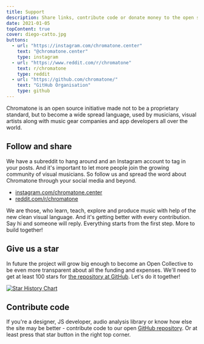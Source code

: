 ```yaml
---
title: Support
description: Share links, contribute code or donate money to the open source development
date: 2021-01-05
topContent: true
cover: diego-catto.jpg
buttons:
  - url: "https://instagram.com/chromatone.center"
    text: "@chromatone.center"
    type: instagram
  - url: "https://www.reddit.com/r/chromatone"
    text: r/chromatone
    type: reddit
  - url: "https://github.com/chromatone/"
    text: "GitHub Organisation"
    type: github
---
```


<script setup>
import map from '#/db/map.yml'
const dots = map.cities.map(city=>city.coord)
</script>

<map-globe class="mb-8" :dots="dots" />

Chromatone is an open source initiative made not to be a proprietary standard, but to become a wide spread language, used by musicians, visual artists along with music gear companies and app developers all over the world.

## Follow and share

We have a subreddit to hang around and an Instagram account to tag in your posts. And it's important to let more people join the growing community of visual musicians. So follow us and spread the word about Chromatone through your social media and beyond.

<!-- <a href="https://www.producthunt.com/posts/chromatone?utm_source=badge-featured&utm_medium=badge&utm_souce=badge-chromatone" target="_blank"><img src="https://api.producthunt.com/widgets/embed-image/v1/featured.svg?post_id=381642&theme=neutral" alt="Chromatone - Visual&#0032;music&#0032;language&#0032;to&#0032;learn&#0044;&#0160;explore&#0032;and&#0032;express&#0032;with | Product Hunt" style="width: 250px; height: 54px;" width="250" height="54" /></a> -->

- [instagram.com/chromatone.center](https://instagram.com/chromatone.center/)
- [reddit.com/r/chromatone](https://reddit.com/r/chromatone)

We are those, who learn, teach, explore and produce music with help of the new clean visual language. And it's getting better with every contribution. Say hi and someone will reply. Everything starts from the first step. More to build together!

## Give us a star

In future the project will grow big enough to become an Open Collective to be even more transparent about all the funding and expenses. We'll need to get at least 100 stars for [the repository at GitHub](https://github.com/chromatone/chromatone.center). Let's do it together!

[![Star History Chart](https://api.star-history.com/svg?repos=chromatone/chromatone.center&type=Date)](https://star-history.com/#chromatone/chromatone.center&Date)

## Contribute code

If you're a designer, JS developer, audio analysis library or know how else the site may be better - contribute code to our open [GitHub repository](https://github.com/chromatone). Or at least press that star button in the right top corner.
